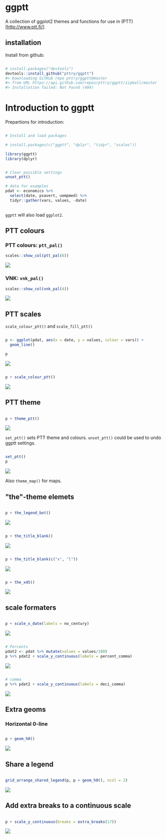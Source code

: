 <!-- README.md is generated from README.Rmd. Please edit that file -->
ggptt
=====

A collection of ggplot2 themes and functions for use in (PTT)\[<http://www.ptt.fi/>\].

installation
------------

Install from github:

``` r

# install.packages("devtools")
devtools::install_github("pttry/ggptt")
#> Downloading GitHub repo pttry/ggptt@master
#> from URL https://api.github.com/repos/pttry/ggptt/zipball/master
#> Installation failed: Not Found (404)
```

Introduction to ggptt
=====================

Prepartions for introduction:

``` r

# Install and load packages

# install.packages(c("ggptt", "dplyr", "tidyr", "scales"))

library(ggptt)
library(dplyr)


# Clear possible settings
unset_ptt()

# data for examples
pdat <- economics %>% 
  select(date, psavert, uempmed) %>% 
  tidyr::gather(vars, values, -date)
  
```

`ggptt` will also load `ggplot2`.

PTT colours
-----------

### PTT colours: `ptt_pal()`

``` r
scales::show_col(ptt_pal(6))
```

![](man/figures/README-ptt_colours-1.png)

### VNK: `vnk_pal()`

``` r
scales::show_col(vnk_pal(4))
```

![](man/figures/README-vnk_colours-1.png)

PTT scales
----------

`scale_colour_ptt()` and `scale_fill_ptt()`

``` r

p <- ggplot(pdat, aes(x = date, y = values, colour = vars)) + 
  geom_line()

p
```

![](man/figures/README-scale_colour-1.png)

``` r

p + scale_colour_ptt()
```

![](man/figures/README-scale_colour-2.png)

PTT theme
---------

``` r

p + theme_ptt()
```

![](man/figures/README-theme_ptt-1.png)

`set_ptt()` sets PTT theme and colours. `unset_ptt()` could be used to undo ggptt settings.

``` r

set_ptt()
p
```

![](man/figures/README-set_ptt-1.png)

Also `theme_map()` for maps.

"the"-theme elemets
-------------------

``` r

p + the_legend_bot()
```

![](man/figures/README-the-1.png)

``` r

p + the_title_blank()
```

![](man/figures/README-the-2.png)

``` r

p + the_title_blank(c("x", "l"))
```

![](man/figures/README-the-3.png)

``` r

p + the_x45()
```

![](man/figures/README-the-4.png)

scale formaters
---------------

``` r

p + scale_x_date(labels = no_century)
```

![](man/figures/README-format-1.png)

``` r

# Percents
pdat2 <- pdat %>% mutate(values = values/100)
p %+% pdat2 + scale_y_continuous(labels = percent_comma)
```

![](man/figures/README-format-2.png)

``` r

# comma
p %+% pdat2 + scale_y_continuous(labels = deci_comma)
```

![](man/figures/README-format-3.png)

Extra geoms
-----------

### Horizontal 0-line

``` r

p + geom_h0()
```

![](man/figures/README-h0-1.png)

Share a legend
--------------

``` r

grid_arrange_shared_legend(p, p + geom_h0(), ncol = 2)
```

![](man/figures/README-share_legend-1.png)

Add extra breaks to a continuous scale
--------------------------------------

``` r

p + scale_y_continuous(breaks = extra_breaks(17))
```

![](man/figures/README-extra_break-1.png)
